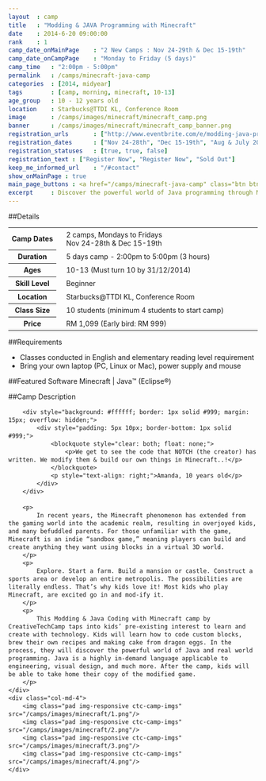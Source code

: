 ```yaml
---
layout 	: camp
title 	: "Modding & JAVA Programming with Minecraft"
date 	: 2014-6-20 09:00:00
rank    : 1
camp_date_onMainPage 	: "2 New Camps : Nov 24-29th & Dec 15-19th"
camp_date_onCampPage 	: "Monday to Friday (5 days)"
camp_time	: "2:00pm - 5:00pm"
permalink   : /camps/minecraft-java-camp
categories  : [2014, midyear]
tags	    : [camp, morning, minecraft, 10-13]
age_group 	: 10 - 12 years old
location	: Starbucks@TTDI KL, Conference Room
image		: /camps/images/minecraft/minecraft_camp.png
banner		: /camps/images/minecraft/minecraft_camp_banner.png
registration_urls		: ["http://www.eventbrite.com/e/modding-java-programming-with-minecraft-2014-year-end-tickets-14009347335", "http://www.eventbrite.com/e/modding-java-programming-with-minecraft-2014-year-end-tickets-14009349341", "http://www.eventbrite.com/o/creative-tech-camp-6795798913?past=1"]
registration_dates		: ["Nov 24-28th", "Dec 15-19th", "Aug & July 2014"]
registration_statuses	: [true, true, false]
registration_text : ["Register Now", "Register Now", "Sold Out"]
keep_me_informed_url	: "/#contact"
show_onMainPage : true
main_page_buttons : <a href="/camps/minecraft-java-camp" class="btn btn-lg pad-c btn-green">More details</a>
excerpt		: Discover the powerful world of Java programming through Minecraft. Start with the fundamentals of Java and Minecraft tools, then start modding!
---
```

##Details

<table style="white-space: nowrap">
    <col width="13%">
    <col width="3%">
    <col width="84%">
	<tr>
		<th>Camp Dates</th>
        <td/>
		<td style='padding:5px 10px 5px 5px'>2 camps, Mondays to Fridays <br> Nov 24-28th & Dec 15-19th</td>
	</tr>
    <tr>
		<th>Duration</th>
        <td/>
		<td style='padding:5px 10px 5px 5px'>5 days camp - 2:00pm to 5:00pm (3 hours)</td>
	</tr>
    <tr>
		<th>Ages</th>
        <td/>
		<td style='padding:5px 10px 5px 5px'>10-13 (Must turn 10 by 31/12/2014)</td>
	</tr>	
	<tr>
		<th>Skill Level</th>
        <td/>
		<td style='padding:5px 10px 5px 5px'>Beginner</td>
	</tr>
	<tr>
		<th>Location</th>
        <td/>
		<td style='padding:5px 10px 5px 5px'>Starbucks@TTDI KL, Conference Room</td>
	</tr>
	<tr>
		<th>Class Size</th>
        <td/>
		<td style='padding:5px 10px 5px 5px'> 10 students (minimum 4 students to start camp)</td>
	</tr>
    <tr>
		<th>Price</th>
        <td/>
		<td style='padding:5px 10px 5px 5px'>RM 1,099 (Early bird: RM 999)</td>
	</tr>
</table>

##Requirements
* Classes conducted in English and elementary reading level requirement
* Bring your own laptop (PC, Linux or Mac), power supply and mouse

##Featured Software
Minecraft | Java™ (Eclipse®)

##Camp Description

<div class="row">
    <div class="col-md-8">
    
    
        <div style="background: #ffffff; border: 1px solid #999; margin: 15px; overflow: hidden;">
            <div style="padding: 5px 10px; border-bottom: 1px solid #999;">
                <blockquote style="clear: both; float: none;">
                    <p>We get to see the code that NOTCH (the creator) has written. We modify them & build our own things in Minecraft..!</p>
                </blockquote>
                <p style="text-align: right;">Amanda, 10 years old</p>
            </div>
        </div>  

        <p>
            In recent years, the Minecraft phenomenon has extended from the gaming world into the academic realm, resulting in overjoyed kids, and many befuddled parents. For those unfamiliar with the game, Minecraft is an indie “sandbox game,” meaning players can build and create anything they want using blocks in a virtual 3D world. 
        </p>
        <p>
            Explore. Start a farm. Build a mansion or castle. Construct a sports area or develop an entire metropolis. The possibilities are literally endless. That’s why kids love it! Most kids who play Minecraft, are excited go in and mod-ify it. 
        </p>
        <p>
            This Modding & Java Coding with Minecraft camp by CreativeTechCamp taps into kids’ pre-existing interest to learn and create with technology. Kids will learn how to code custom blocks, brew their own recipes and making cake from dragon eggs. In the process, they will discover the powerful world of Java and real world programming. Java is a highly in-demand language applicable to engineering, visual design, and much more. After the camp, kids will be able to take home their copy of the modified game.
        </p>
    </div>
    <div class="col-md-4">
        <img class="pad img-responsive ctc-camp-imgs" src="/camps/images/minecraft/1.png"/>
        <img class="pad img-responsive ctc-camp-imgs" src="/camps/images/minecraft/2.png"/>
        <img class="pad img-responsive ctc-camp-imgs" src="/camps/images/minecraft/3.png"/>
        <img class="pad img-responsive ctc-camp-imgs" src="/camps/images/minecraft/4.png"/>
    </div>
</div>

